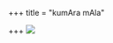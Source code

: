 +++
title = "kumAra mAla"

+++
[![](https://i1.wp.com/photos1.blogger.com/blogger2/6438/855/320/kaumAra_mAla.jpg)](http://photos1.blogger.com/blogger2/6438/855/1600/kaumAra_mAla.jpg)
